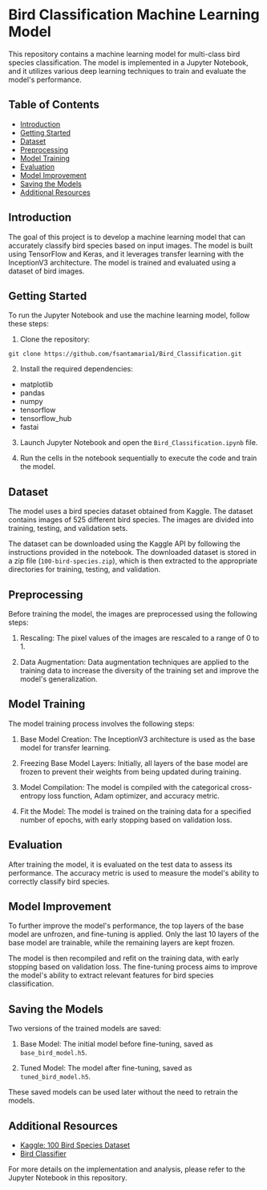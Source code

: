 # Bird Classification Machine Learning Model

This repository contains a machine learning model for multi-class bird species classification. The model is implemented in a Jupyter Notebook, and it utilizes various deep learning techniques to train and evaluate the model's performance.

## Table of Contents

- [Introduction](#introduction)
- [Getting Started](#getting-started)
- [Dataset](#dataset)
- [Preprocessing](#preprocessing)
- [Model Training](#model-training)
- [Evaluation](#evaluation)
- [Model Improvement](#model-improvement)
- [Saving the Models](#saving-the-models)
- [Additional Resources](#additional-resources)

## Introduction

The goal of this project is to develop a machine learning model that can accurately classify bird species based on input images. The model is built using TensorFlow and Keras, and it leverages transfer learning with the InceptionV3 architecture. The model is trained and evaluated using a dataset of bird images.

## Getting Started

To run the Jupyter Notebook and use the machine learning model, follow these steps:

1. Clone the repository:

```
git clone https://github.com/fsantamaria1/Bird_Classification.git
```

2. Install the required dependencies:

- matplotlib
- pandas
- numpy
- tensorflow
- tensorflow_hub
- fastai

3. Launch Jupyter Notebook and open the `Bird_Classification.ipynb` file.

4. Run the cells in the notebook sequentially to execute the code and train the model.

## Dataset

The model uses a bird species dataset obtained from Kaggle. The dataset contains images of 525 different bird species. The images are divided into training, testing, and validation sets.

The dataset can be downloaded using the Kaggle API by following the instructions provided in the notebook. The downloaded dataset is stored in a zip file (`100-bird-species.zip`), which is then extracted to the appropriate directories for training, testing, and validation.

## Preprocessing

Before training the model, the images are preprocessed using the following steps:

1. Rescaling: The pixel values of the images are rescaled to a range of 0 to 1.

2. Data Augmentation: Data augmentation techniques are applied to the training data to increase the diversity of the training set and improve the model's generalization.

## Model Training

The model training process involves the following steps:

1. Base Model Creation: The InceptionV3 architecture is used as the base model for transfer learning.

2. Freezing Base Model Layers: Initially, all layers of the base model are frozen to prevent their weights from being updated during training.

3. Model Compilation: The model is compiled with the categorical cross-entropy loss function, Adam optimizer, and accuracy metric.

4. Fit the Model: The model is trained on the training data for a specified number of epochs, with early stopping based on validation loss.

## Evaluation

After training the model, it is evaluated on the test data to assess its performance. The accuracy metric is used to measure the model's ability to correctly classify bird species.

## Model Improvement

To further improve the model's performance, the top layers of the base model are unfrozen, and fine-tuning is applied. Only the last 10 layers of the base model are trainable, while the remaining layers are kept frozen.

The model is then recompiled and refit on the training data, with early stopping based on validation loss. The fine-tuning process aims to improve the model's ability to extract relevant features for bird species classification.

## Saving the Models

Two versions of the trained models are saved:

1. Base Model: The initial model before fine-tuning, saved as `base_bird_model.h5`.

2. Tuned Model: The model after fine-tuning, saved as `tuned_bird_model.h5`.

These saved models can be used later without the need to retrain the models.

## Additional Resources

- [Kaggle: 100 Bird Species Dataset](https://www.kaggle.com/gpiosenka/100-bird-species)
- [Bird Classifier](https://github.com/fsantamaria1/Bird_Classifier.git)

For more details on the implementation and analysis, please refer to the Jupyter Notebook in this repository.
